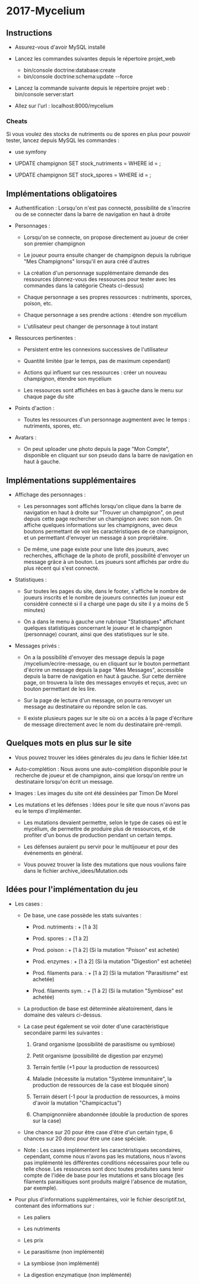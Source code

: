 # 2017-Mycelium

## Instructions

* Assurez-vous d'avoir MySQL installé

* Lancez les commandes suivantes depuis le répertoire projet_web

    * bin/console doctrine:database:create
    * bin/console doctrine:schema:update --force


* Lancez la commande suivante depuis le répertoire projet web : bin/console server:start

* Allez sur l'url : localhost:8000/mycelium

### Cheats

Si vous voulez des stocks de nutriments ou de spores en plus pour pouvoir tester, lancez depuis MySQL les commandes :

* use symfony

* UPDATE champignon SET stock_nutriments = <valeur> WHERE id = <id de votre champignon>;

* UPDATE champignon SET stock_spores = <valeur> WHERE id = <id de votre champignon>;

## Implémentations obligatoires

* Authentification : Lorsqu'on n'est pas connecté, possibilité de s'inscrire ou de se connecter dans la barre de navigation en haut à droite

* Personnages :
    * Lorsqu'on se connecte, on propose directement au joueur de créer son premier champignon

    * Le joueur pourra ensuite changer de champignon depuis la rubrique "Mes Champignons" lorsqu'il en aura créé d'autres

    * La création d'un personnage supplémentaire demande des ressources (donnez-vous des ressources pour tester avec les commandes dans la catégorie Cheats ci-dessus)

    * Chaque personnage a ses propres ressources : nutriments, sporces, poison, etc.

    * Chaque personnage a ses prendre actions : étendre son mycélium

    * L'utilisateur peut changer de personnage à tout instant

* Ressources pertinentes :

    * Persistent entre les connexions successives de l'utilisateur

    * Quantité limitée (par le temps, pas de maximum cependant)

    * Actions qui influent sur ces ressources : créer un nouveau champignon, étendre son mycélium

    * Les ressources sont affichées en bas à gauche dans le menu sur chaque page du site

* Points d'action :

    * Toutes les ressources d'un personnage augmentent avec le temps : nutriments, spores, etc.

* Avatars :

    * On peut uploader une photo depuis la page "Mon Compte", disponible en cliquant sur son pseudo dans la barre de navigation en haut à gauche.

## Implémentations supplémentaires

* Affichage des personnages :

    * Les personnages sont affichés lorsqu'on clique dans la barre de navigation en haut à droite sur "Trouver un champignon", on peut depuis cette page rechercher un champignon avec son nom. On affiche quelques informations sur les champignons, avec deux boutons permettant de voir les caractéristiques de ce champignon, et un permettant d'envoyer un message à son propriétaire.

    * De même, une page existe pour une liste des joueurs, avec recherches, affichage de la photo de profil, possibilité d'envoyer un message grâce à un bouton. Les joueurs sont affichés par ordre du plus récent qui s'est connecté.

* Statistiques :

    * Sur toutes les pages du site, dans le footer, s'affiche le nombre de joueurs inscrits et le nombre de joueurs connectés (un joueur est considéré connecté si il a chargé une page du site il y a moins de 5 minutes)

    * On a dans le menu à gauche une rubrique "Statistiques" affichant quelques statistiques concernant le joueur et le champignon (personnage) courant, ainsi que des statistiques sur le site.

* Messages privés :

    * On a la possibilité d'envoyer des message depuis la page /mycelium/ecrire-message, ou en cliquant sur le bouton permettant d'écrire un message depuis la page "Mes Messages", accessible depuis la barre de navigation en haut à gauche. Sur cette dernière page, on trouvera la liste des messages envoyés et reçus, avec un bouton permettant de les lire.

    * Sur la page de lecture d'un message, on pourra renvoyer un message au destinataire ou répondre selon le cas.

    * Il existe plusieurs pages sur le site où on a accès à la page d'écriture de message directement avec le nom du destinataire pré-rempli.

## Quelques mots en plus sur le site

* Vous pouvez trouver les idées générales du jeu dans le fichier Idée.txt

* Auto-complétion : Nous avons une auto-complétion disponible pour le recherche de joueur et de champignon, ainsi que lorsqu'on rentre un destinataire lorsqu'on écrit un message.

* Images : Les images du site ont été dessinées par Timon De Morel

* Les mutations et les défenses : Idées pour le site que nous n'avons pas eu le temps d'implémenter.

    * Les mutations devaient permettre, selon le type de cases où est le mycélium, de permettre de produire plus de ressources, et de profiter d'un bonus de production pendant un certain temps.

    * Les défenses auraient pu servir pour le multijoueur et pour des événements en général.

    * Vous pouvez trouver la liste des mutations que nous voulions faire dans le fichier archive_idees/Mutation.ods

## Idées pour l'implémentation du jeu

* Les cases :

    * De base, une case possède les stats suivantes :

        * Prod. nutriments : + [1 à 3]

        * Prod. spores :	+ [1 à 2]

        * Prod. poison : + [1 à 2] (Si la mutation "Poison" est achetée)

        * Prod. enzymes :	+ [1 à 2] (Si la mutation "Digestion" est achetée)

        * Prod. filaments para. : + [1 à 2] (Si la mutation "Parasitisme" est achetée)

        * Prod. filaments sym. : + [1 à 2] (Si la mutation "Symbiose" est achetée)

    * La production de base est déterminée aléatoirement, dans le domaine des valeurs ci-dessus.

    * La case peut également se voir doter d'une caractéristique secondaire parmi les suivantes :

        1. Grand organisme (possibilité de parasitisme ou symbiose)

        2. Petit organisme (possibilité de digestion par enzyme)

        3. Terrain fertile (+1 pour la production de ressources)

        4. Maladie (nécessite la mutation "Système immunitaire", la production de ressources de la case est bloquée sinon)

        5. Terrain désert (-1 pour la production de ressources, à moins d'avoir la mutation "Champicactus")

        6. Champignonnière abandonnée (double la production de spores sur la case)

    * Une chance sur 20 pour être case d'être d'un certain type, 6 chances sur 20 donc pour être une case spéciale.

    * Note : Les cases implémentent les caractéristiques secondaires, cependant, comme nous n'avons pas les mutations, nous n'avons pas implémenté les différentes conditions nécessaires pour telle ou telle chose. Les ressources sont donc toutes produites sans tenir compte de l'idée de base pour les mutations et sans blocage (les filaments parasitiques sont produits malgré l'absence de mutation, par exemple).

* Pour plus d'informations supplémentaires, voir le fichier descriptif.txt, contenant des informations sur :

    * Les paliers

    * Les nutriments

    * Les prix

    * Le parasitisme (non implémenté)

    * La symbiose (non implémenté)

    * La digestion enzymatique (non implémenté)
